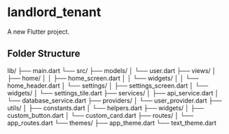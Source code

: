 # landlord_tenant

A new Flutter project.

## Folder Structure

lib/
├── main.dart
└── src/
├── models/
│   └── user.dart
├── views/
│   ├── home/
│   │   ├── home_screen.dart
│   │   └── widgets/
│   │       └── home_header.dart
│   └── settings/
│       ├── settings_screen.dart
│       └── widgets/
│           └── settings_tile.dart
├── services/
│   ├── api_service.dart
│   └── database_service.dart
├── providers/
│   └── user_provider.dart
├── utils/
│   ├── constants.dart
│   └── helpers.dart
├── widgets/
│   ├── custom_button.dart
│   └── custom_card.dart
├── routes/
│   └── app_routes.dart
└── themes/
├── app_theme.dart
└── text_theme.dart




